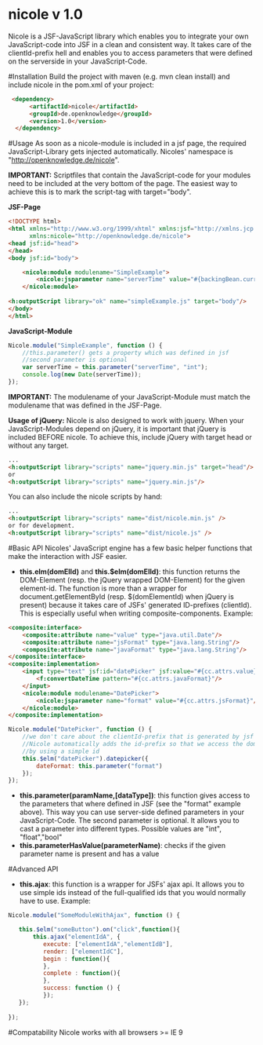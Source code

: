 # nicole v 1.0
Nicole is a JSF-JavaScript library which enables you to integrate your own JavaScript-code into JSF in a clean and consistent way. It takes care of the clientId-prefix hell and enables you to access parameters that were defined on the serverside in your JavaScript-Code.

#Installation
Build the project with maven (e.g. mvn clean install) and include nicole in the pom.xml of your project:
```html
 <dependency>
      <artifactId>nicole</artifactId>
      <groupId>de.openknowledge</groupId>
      <version>1.0</version>
  </dependency>
```

#Usage
As soon as a nicole-module is included in a jsf page, the required JavaScript-Library gets injected automatically. 
Nicoles' namespace is "http://openknowledge.de/nicole".

<b>IMPORTANT:</b> Scriptfiles that contain the JavaScript-code for your modules need to be included at the very bottom of the page. The easiest way to achieve this is to mark the script-tag with target="body".

<b>JSF-Page</b>
```html
<!DOCTYPE html>
<html xmlns="http://www.w3.org/1999/xhtml" xmlns:jsf="http://xmlns.jcp.org/jsf" xmlns:h="http://xmlns.jcp.org/jsf/html"
      xmlns:nicole="http://openknowledge.de/nicole">
<head jsf:id="head">
</head>
<body jsf:id="body">

    <nicole:module modulename="SimpleExample">
        <nicole:jsparameter name="serverTime" value="#{backingBean.currentTime}"/>
    </nicole:module>
    
<h:outputScript library="ok" name="simpleExample.js" target="body"/>
</body>
</html>
```
<b>JavaScript-Module</b>

```javascript
Nicole.module("SimpleExample", function () {
    //this.parameter() gets a property which was defined in jsf
    //second parameter is optional
    var serverTime = this.parameter("serverTime", "int");
    console.log(new Date(serverTime));
});
```

<b>IMPORTANT:</b> The modulename of your JavaScript-Module must match the modulename that was defined in the JSF-Page.

<b>Usage of jQuery:</b>
Nicole is also designed to work with jquery. When your JavaScript-Modules depend on jQuery, it is important that jQuery is included BEFORE nicole. To achieve this, include jQuery with target head or without any target.

```html
...
<h:outputScript library="scripts" name="jquery.min.js" target="head"/>
or
<h:outputScript library="scripts" name="jquery.min.js"/>
```
You can also include the nicole scripts by hand:
```html
...
<h:outputScript library="scripts" name="dist/nicole.min.js" />
or for development.
<h:outputScript library="scripts" name="dist/nicole.js" />
```

#Basic API
Nicoles' JavaScript engine has a few basic helper functions that make the interaction with JSF easier.

- <b>this.elm(domElId)</b> and <b>this.$elm(domElId)</b>: this function returns the DOM-Element (resp. the jQuery wrapped DOM-Element) for the given element-id. The function is more than a wrapper for document.getElementById (resp. $(domElementId) when jQuery is present) because it takes care of JSFs' generated ID-prefixes (clientId). This is especially useful when writing composite-components. Example:
```html
<composite:interface>
    <composite:attribute name="value" type="java.util.Date"/>
    <composite:attribute name="jsFormat" type="java.lang.String"/>
    <composite:attribute name="javaFormat" type="java.lang.String"/>
</composite:interface>
<composite:implementation>
    <input type="text" jsf:id="datePicker" jsf:value="#{cc.attrs.value}">
        <f:convertDateTime pattern="#{cc.attrs.javaFormat}"/>
    </input>
    <nicole:module modulename="DatePicker">
        <nicole:jsparameter name="format" value="#{cc.attrs.jsFormat}"/>
    </nicole:module>
</composite:implementation>
```

```javascript
Nicole.module("DatePicker", function () {
    //we don't care about the clientId-prefix that is generated by jsf here. 
    //Nicole automatically adds the id-prefix so that we access the dom-element
    //by using a simple id
    this.$elm("datePicker").datepicker({
        dateFormat: this.parameter("format")
    });
});
```
- <b>this.parameter(paramName,[dataType])</b>: this function gives access to the parameters that where defined in JSF (see the "format" example above). This way you can use server-side defined parameters in your JavaScript-Code. The second parameter is optional. It allows you to cast a parameter into different types. Possible values are "int", "float","bool"
- <b>this.parameterHasValue(parameterName)</b>: checks if the given parameter name is present and has a value 

#Advanced API

- <b>this.ajax</b>: this function is a wrapper for JSFs' ajax api. It allows you to use simple ids instead of the full-qualified ids that you would normally have to use. Example:

```javascript
Nicole.module("SomeModuleWithAjax", function () {

   this.$elm("someButton").on("click",function(){
       this.ajax("elementIdA", {
          execute: ["elementIdA","elementIdB"],
          render: ["elementIdC"],
          begin : function(){
          },
          complete : function(){
          },
          success: function () {
          });
   });
  
});

 ```                      



#Compatability
Nicole works with all browsers >= IE 9

